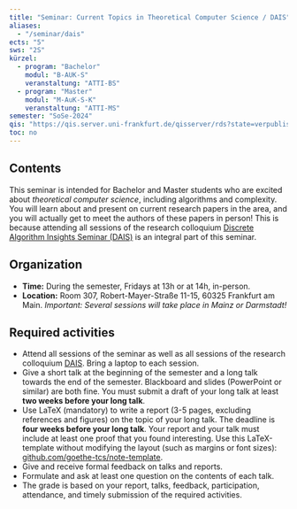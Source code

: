 ```yaml
---
title: "Seminar: Current Topics in Theoretical Computer Science / DAIS"
aliases:
  - "/seminar/dais"
ects: "5"
sws: "2S"
kürzel:
  - program: "Bachelor"
    modul: "B-AUK-S"
    veranstaltung: "ATTI-BS"
  - program: "Master"
    modul: "M-AuK-S-K"
    veranstaltung: "ATTI-MS"
semester: "SoSe-2024"
qis: "https://qis.server.uni-frankfurt.de/qisserver/rds?state=verpublish&status=init&vmfile=no&publishid=377103&moduleCall=webInfo&publishConfFile=webInfo&publishSubDir=veranstaltung"
toc: no
---
```


## Contents

This seminar is intended for Bachelor and Master students who are excited about *theoretical computer science*, including algorithms and complexity.
You will learn about and present on current research papers in the area, and you will actually get to meet the authors of these papers in person!
This is because attending all sessions of the research colloquium [Discrete Algorithm Insights Seminar (DAIS)](https://dais.rhein-main-universitaeten.de/) is an integral part of this seminar.

## Organization

- **Time:** During the semester, Fridays at 13h or at 14h, in-person.
- **Location:** Room 307, Robert-Mayer-Straße 11-15, 60325 Frankfurt am Main. _Important: Several sessions will take place in Mainz or Darmstadt!_

## Required activities

- Attend all sessions of the seminar as well as all sessions of the research colloquium [DAIS](https://dais.rhein-main-universitaeten.de/). Bring a laptop to each session.
- Give a short talk at the beginning of the semester and a long talk towards the end of the semester. Blackboard and slides (PowerPoint or similar) are both fine. You must submit a draft of your long talk at least **two weeks before your long talk**.
- Use LaTeX (mandatory) to write a report (3-5 pages, excluding references and figures) on the topic of your long talk. The deadline is **four weeks before your long talk**. Your report and your talk must include at least one proof that you found interesting. Use this LaTeX-template without modifying the layout (such as margins or font sizes): [github.com/goethe-tcs/note-template](https://github.com/goethe-tcs/note-template).
- Give and receive formal feedback on talks and reports.
- Formulate and ask at least one question on the contents of each talk.
- The grade is based on your report, talks, feedback, participation, attendance, and timely submission of the required activities.

